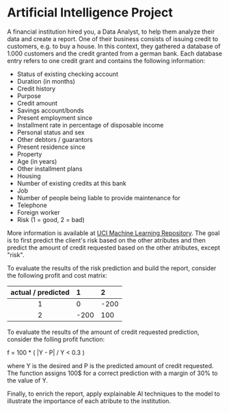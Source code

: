 # Artificial Intelligence Project

A financial institution hired you, a Data Analyst, to help them analyze their data and create a report. One of their business consists of issuing credit to customers, e.g. to buy a house. In this context, they gathered a database of 1.000 customers and the credit granted from a german bank. Each database entry refers to one credit grant and contains the following information:

- Status of existing checking account
- Duration (in months)
- Credit history
- Purpose
- Credit amount
- Savings account/bonds
- Present employment since
- Installment rate in percentage of disposable income
- Personal status and sex
- Other debtors / guarantors
- Present residence since
- Property
- Age (in years)
- Other installment plans
- Housing
- Number of existing credits at this bank
- Job
- Number of people being liable to provide maintenance for
- Telephone
- Foreign worker
- Risk (1 = good, 2 = bad)

More information is available at [UCI Machine Learning Repository](https://archive.ics.uci.edu/dataset/144/statlog+german+credit+data). The goal is to first predict the client's risk based on the other atributes and then predict the amount of credit requested based on the other atributes, except "risk".

To evaluate the results of the risk prediction and build the report, consider the following profit and cost matrix:

| actual / predicted  |    1 |    2 |
| :-----------------: |  :-- |  :-- |
|   1                 |   0  | -200 |
|   2                 | -200 |  100 |

To evaluate the results of the amount of credit requested prediction, consider the folling profit function:

f = 100 * ( |Y - P| / Y < 0.3 )

where Y is the desired and P is the predicted amount of credit requested. The function assigns 100$ for a correct prediction with a margin of 30% to the value of Y.

Finally, to enrich the report, apply explainable AI techniques to the model to illustrate the importance of each atribute to the institution.
